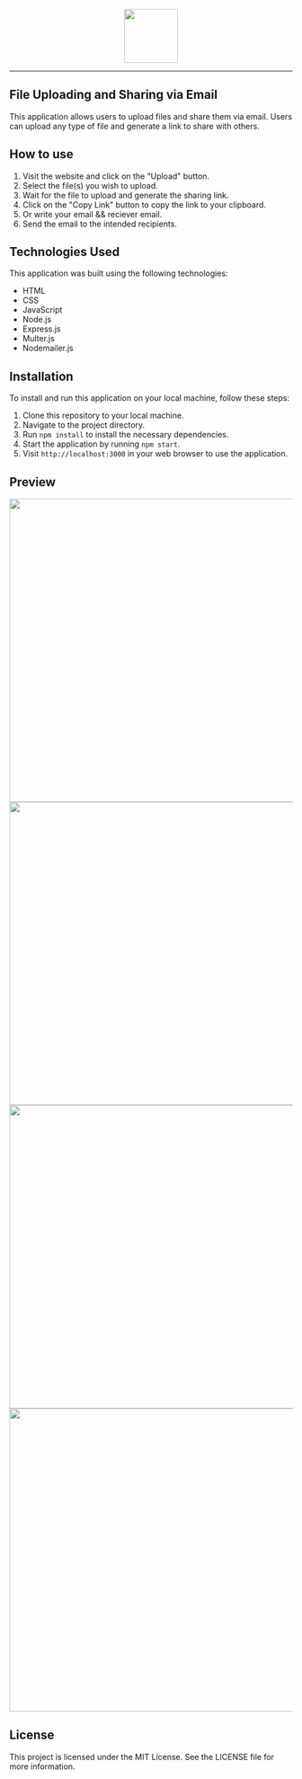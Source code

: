 <p align="center">
  <a href="https://chrome.google.com/webstore/detail/cp-contest-calendar/nchadgecfkcdikollfdhgobmjoeaiegd?hl=en&authuser=0">
    <img src="https://github.com/getlost01/dlink-share/assets/79409258/68d0b24d-6f40-45e9-9c6e-0dfddd5a34fb" height="96">
  </a>
</p>

----

## File Uploading and Sharing via Email

This application allows users to upload files and share them via email. Users can upload any type of file and generate a link to share with others. 

## How to use

1. Visit the website and click on the "Upload" button.
2. Select the file(s) you wish to upload.
3. Wait for the file to upload and generate the sharing link.
4. Click on the "Copy Link" button to copy the link to your clipboard.
5. Or write your email && reciever email.
6. Send the email to the intended recipients.

## Technologies Used

This application was built using the following technologies:

- HTML
- CSS
- JavaScript
- Node.js
- Express.js
- Multer.js
- Nodemailer.js

## Installation

To install and run this application on your local machine, follow these steps:

1. Clone this repository to your local machine.
2. Navigate to the project directory.
3. Run `npm install` to install the necessary dependencies.
4. Start the application by running `npm start`.
5. Visit `http://localhost:3000` in your web browser to use the application.

## Preview
<img width="540" alt="" src="https://github.com/getlost01/link-share/assets/79409258/a91aa4ce-5605-4778-a660-5fe47b85b2fd">
<img width="540" alt="" src="https://github.com/getlost01/link-share/assets/79409258/56bea634-3d47-45a1-8956-ec31282f0fe6">
<img width="540" alt="" src="https://github.com/getlost01/link-share/assets/79409258/b47f4cfa-6d47-4ea7-9da7-f99563029dcb">
<img width="540" alt="" src="https://github.com/getlost01/dlink-share/assets/79409258/902df809-7ac3-49f2-a51a-771103340800">

## License

This project is licensed under the MIT License. See the LICENSE file for more information.
